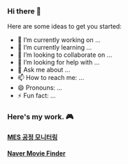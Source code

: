 ### Hi there 👋

Here are some ideas to get you started:

- 🔭 I’m currently working on ...
- 🌱 I’m currently learning ...
- 👯 I’m looking to collaborate on ...
- 🤔 I’m looking for help with ...
- 💬 Ask me about ...
- 📫 How to reach me: ...
- 😄 Pronouns: ...
- ⚡ Fun fact: ...

### Here's my work. 🎮
#### [MES 공정 모니터링](https://github.com/HongryeolSeong/MiniProject_SimpleMRP)
#### [Naver Movie Finder](https://github.com/HongryeolSeong/MiniProject_Desktop/tree/main/WpfMiniProject)
